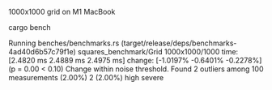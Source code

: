 1000x1000 grid on M1 MacBook

cargo bench

Running benches/benchmarks.rs (target/release/deps/benchmarks-4ad40d6b57c79f1e)
squares_benchmark/Grid 1000x1000/1000
                        time:   [2.4820 ms 2.4889 ms 2.4975 ms]
                        change: [-1.0197% -0.6401% -0.2278%] (p = 0.00 < 0.10)
                        Change within noise threshold.
Found 2 outliers among 100 measurements (2.00%)
  2 (2.00%) high severe
